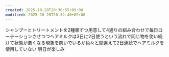 ```yaml
---
created: 2025-10-28T20:30:55+09:00
modified: 2025-10-28T20:32:40+09:00
---
```


シャンプーとトリートメントを2種類ずつ用意して4通りの組み合わせで毎日ローテーションさせつつヘアミルクは3日に2日使うという流れで同じ物を使い続けて状態が悪くなる現象を防いでいるが色々と間違えて2日連続でヘアミルクを使用していない
明日が楽しみ
